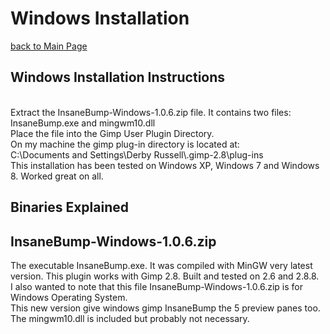# Windows Installation #

[back to Main Page](MainPage.md)
<h2>Windows Installation Instructions</h2><br />
Extract the InsaneBump-Windows-1.0.6.zip file.  It contains two files:
<br />
InsaneBump.exe and mingwm10.dll
<br />
Place the file into the Gimp User Plugin Directory.<br />
On my machine the gimp plug-in directory is located at:<br />
C:\Documents and Settings\Derby Russell\.gimp-2.8\plug-ins<br />
This installation has been tested on Windows XP, Windows 7 and Windows 8.  Worked great on all.<br />

<h2>Binaries Explained</h2>
<h2>InsaneBump-Windows-1.0.6.zip</h2>
The executable  InsaneBump.exe.  It was compiled with MinGW very latest version.  This plugin works with Gimp 2.8.  Built and tested on 2.6 and 2.8.8.<br />
I also wanted to note that this file InsaneBump-Windows-1.0.6.zip is for Windows Operating System.<br />
This new version give windows gimp InsaneBump the 5 preview panes too.
The mingwm10.dll is included but probably not necessary.<br />